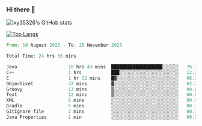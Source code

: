 ### Hi there 👋

<!--
**lxy35326/lxy35326** is a ✨ _special_ ✨ repository because its `README.md` (this file) appears on your GitHub profile.

Here are some ideas to get you started:

- 🔭 I’m currently working on ...
- 🌱 I’m currently learning ...
- 👯 I’m looking to collaborate on ...
- 🤔 I’m looking for help with ...
- 💬 Ask me about ...
- 📫 How to reach me: ...
- 😄 Pronouns: ...
- ⚡ Fun fact: ...
-->

![lxy35326's GitHub stats](https://github-readme-stats.vercel.app/api?username=lxy35326&show_icons=true)

[![Top Langs](https://github-readme-stats.vercel.app/api/top-langs/?username=anuraghazra&layout=compact)](https://github.com/anuraghazra/github-readme-stats)

<!--START_SECTION:waka-->

```rust
From: 10 August 2023 - To: 25 November 2023

Total Time: 24 hrs 35 mins

Java                   18 hrs 43 mins  ███████████████████░░░░░░   76.18 %
C++                    3 hrs           ███░░░░░░░░░░░░░░░░░░░░░░   12.24 %
C                      1 hr 32 mins    █▓░░░░░░░░░░░░░░░░░░░░░░░   06.28 %
ObjectiveC             32 mins         ▓░░░░░░░░░░░░░░░░░░░░░░░░   02.24 %
Groovy                 13 mins         ▒░░░░░░░░░░░░░░░░░░░░░░░░   00.89 %
Text                   12 mins         ▒░░░░░░░░░░░░░░░░░░░░░░░░   00.87 %
XML                    8 mins          ░░░░░░░░░░░░░░░░░░░░░░░░░   00.59 %
Gradle                 5 mins          ░░░░░░░░░░░░░░░░░░░░░░░░░   00.34 %
GitIgnore file         2 mins          ░░░░░░░░░░░░░░░░░░░░░░░░░   00.17 %
Java Properties        1 min           ░░░░░░░░░░░░░░░░░░░░░░░░░   00.07 %
```

<!--END_SECTION:waka-->
